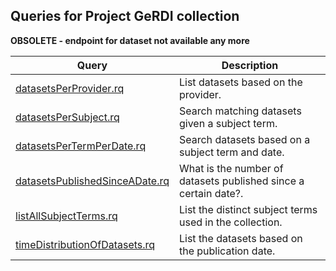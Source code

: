 ## Queries for Project GeRDI collection

**OBSOLETE - endpoint for dataset not available any more**

Query | Description
------|------------
[datasetsPerProvider.rq](https://zbw.eu/beta/sparql-lab/?endpoint=http://zbw.eu/beta/sparql/gerdi/query&queryRef=https://api.github.com/repos/zbw/sparql-queries/contents/gerdi/datasetsPerProvider.rq) | List datasets based on the provider.
[datasetsPerSubject.rq](https://zbw.eu/beta/sparql-lab/?endpoint=http://zbw.eu/beta/sparql/gerdi/query&queryRef=https://api.github.com/repos/zbw/sparql-queries/contents/gerdi/datasetsPerSubject.rq) | Search matching datasets given a subject term.
[datasetsPerTermPerDate.rq](https://zbw.eu/beta/sparql-lab/?endpoint=http://zbw.eu/beta/sparql/gerdi/query&queryRef=https://api.github.com/repos/zbw/sparql-queries/contents/gerdi/datasetsPerTermPerDate.rq) | Search datasets based on a subject term and date.
[datasetsPublishedSinceADate.rq](https://zbw.eu/beta/sparql-lab/?endpoint=http://zbw.eu/beta/sparql/gerdi/query&queryRef=https://api.github.com/repos/zbw/sparql-queries/contents/gerdi/datasetsPublishedSinceADate.rq) | What is the number of datasets published since a certain date?.
[listAllSubjectTerms.rq](https://zbw.eu/beta/sparql-lab/?endpoint=http://zbw.eu/beta/sparql/gerdi/query&queryRef=https://api.github.com/repos/zbw/sparql-queries/contents/gerdi/listAllSubjectTerms.rq) | List the distinct subject terms used in the collection.
[timeDistributionOfDatasets.rq](https://zbw.eu/beta/sparql-lab/?endpoint=http://zbw.eu/beta/sparql/gerdi/query&queryRef=https://api.github.com/repos/zbw/sparql-queries/contents/gerdi/timeDistributionOfDatasets.rq) | List the datasets based on the publication date.
